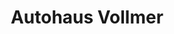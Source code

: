 ---
title: "Autohaus Vollmer"
url: /muellheim-im-markgraeflerland/autohaus-vollmer/
shop: Autohaus
---